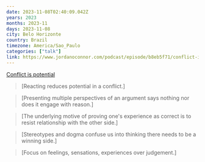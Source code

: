 ```yaml
---
date: 2023-11-08T02:40:09.042Z
years: 2023
months: 2023-11
days: 2023-11-08
city: Belo Horizonte
country: Brazil
timezone: America/Sao_Paulo
categories: ["talk"]
link: https://www.jordanoconnor.com/podcast/episode/b8eb5f71/conflict-is-potential
---
```

[Conflict is potential](https://www.jordanoconnor.com/podcast/episode/b8eb5f71/conflict-is-potential)

> [Reacting reduces potential in a conflict.]

> [Presenting multiple perspectives of an argument says nothing nor does it engage with reason.]

> [The underlying motive of proving one's experience as correct is to resist relationship with the other side.]

> [Stereotypes and dogma confuse us into thinking there needs to be a winning side.]

> [Focus on feelings, sensations, experiences over judgement.]

